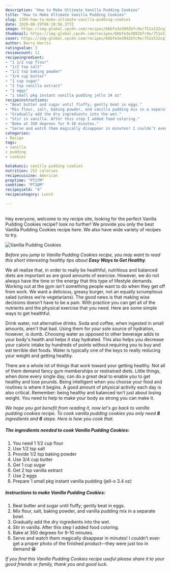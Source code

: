 ```yaml
---
description: "How to Make Ultimate Vanilla Pudding Cookies"
title: "How to Make Ultimate Vanilla Pudding Cookies"
slug: 1399-how-to-make-ultimate-vanilla-pudding-cookies
date: 2020-08-29T06:10:56.377Z
image: https://img-global.cpcdn.com/recipes/66bfe3e3092bfc9e/751x532cq70/vanilla-pudding-cookies-recipe-main-photo.jpg
thumbnail: https://img-global.cpcdn.com/recipes/66bfe3e3092bfc9e/751x532cq70/vanilla-pudding-cookies-recipe-main-photo.jpg
cover: https://img-global.cpcdn.com/recipes/66bfe3e3092bfc9e/751x532cq70/vanilla-pudding-cookies-recipe-main-photo.jpg
author: Barry Harris
ratingvalue: 3
reviewcount: 11
recipeingredient:
- "1 1/2 cup flour"
- "1/2 tsp salt"
- "1/2 tsp baking powder"
- "3/4 cup butter"
- "1 cup sugar"
- "2 tsp vanilla extract"
- "2 eggs"
- "1 small pkg instant vanilla pudding jello 34 oz"
recipeinstructions:
- "Beat butter and sugar until fluffy; gently beat in eggs."
- "Mix flour, salt, baking powder, and vanilla pudding mix in a separate bowl."
- "Gradually add the dry ingredients into the wet."
- "Stir in vanilla. After this step I added food coloring."
- "Bake at 350 degrees for 9-10 minutes."
- "Serve and watch them magically disappear in minutes! I couldn’t even get a proper photo of the finished product—they were just too in demand 😁"
categories:
- Recipe
tags:
- vanilla
- pudding
- cookies

katakunci: vanilla pudding cookies 
nutrition: 252 calories
recipecuisine: American
preptime: "PT27M"
cooktime: "PT38M"
recipeyield: "4"
recipecategory: Lunch

---
```

<br>
Hey everyone, welcome to my recipe site, looking for the perfect Vanilla Pudding Cookies recipe? look no further! We provide you only the best Vanilla Pudding Cookies recipe here. We also have wide variety of recipes to try.
<br>


![Vanilla Pudding Cookies](https://img-global.cpcdn.com/recipes/66bfe3e3092bfc9e/751x532cq70/vanilla-pudding-cookies-recipe-main-photo.jpg)

<i>Before you jump to Vanilla Pudding Cookies recipe, you may want to read this short interesting healthy tips about <strong>Easy Ways to Get Healthy</strong>.</i>

We all realize that, in order to really be healthful, nutritious and balanced diets are important as are good amounts of exercise. However, we do not always have the time or the energy that this type of lifestyle demands. Working out at the gym isn't something people want to do when they get off from work. We want a delicious, greasy burger, not an equally scrumptious salad (unless we’re vegetarians). The good news is that making wise decisions doesn’t have to be a pain. With practice you can get all of the nutrients and the physical exercise that you need. Here are some simple ways to get healthful.

Drink water, not alternative drinks. Soda and coffee, when ingested in small amounts, aren't that bad. Using them for your sole source of hydration, however, is dumb. Choosing water as opposed to other beverage adds to your body's health and helps it stay hydrated. This also helps you decrease your caloric intake by hundreds of points without requiring you to buy and eat terrible diet foods. Water is typically one of the keys to really reducing your weight and getting healthy.

There are a whole lot of things that work toward your getting healthy. Not all of them demand fancy gym memberships or restrained diets. Little things, when done every single day, can do a great deal to enable you to get healthy and lose pounds. Being intelligent when you choose your food and routines is where it begins. A good amount of physical activity each day is also critical. Remember: being healthy and balanced isn’t just about losing weight. You need to help to make your body as strong you can make it. 


<i>We hope you got benefit from reading it, now let's go back to vanilla pudding cookies recipe. To cook vanilla pudding cookies you only need <strong>8</strong> ingredients and <strong>6</strong> steps. Here is how you cook that.
</i>

##### The ingredients needed to cook Vanilla Pudding Cookies:

1. You need 1 1/2 cup flour
1. Use 1/2 tsp salt
1. Provide 1/2 tsp baking powder
1. Use 3/4 cup butter
1. Get 1 cup sugar
1. Get 2 tsp vanilla extract
1. Use 2 eggs
1. Prepare 1 small pkg instant vanilla pudding (jell-o 3.4 oz)


##### Instructions to make Vanilla Pudding Cookies:

1. Beat butter and sugar until fluffy; gently beat in eggs.
1. Mix flour, salt, baking powder, and vanilla pudding mix in a separate bowl.
1. Gradually add the dry ingredients into the wet.
1. Stir in vanilla. After this step I added food coloring.
1. Bake at 350 degrees for 9-10 minutes.
1. Serve and watch them magically disappear in minutes! I couldn’t even get a proper photo of the finished product—they were just too in demand 😁


<i>If you find this Vanilla Pudding Cookies recipe useful please share it to your good friends or family, thank you and good luck.</i>

